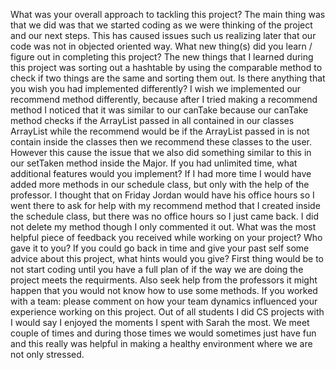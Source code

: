 What was your overall approach to tackling this project?
The main thing was that we did was that we started coding as we were thinking of the project and our next steps. This has caused issues such us realizing later that our code was not in objected oriented way.
What new thing(s) did you learn / figure out in completing this project?
The new things that I learned during this project was sorting out a hashtable by using the comparable method to check if two things are the same and sorting them out.
Is there anything that you wish you had implemented differently?
I wish we implemented our recommend method differently, because after I tried making a recommend method I noticed that it was similar to our canTake because our canTake method checks if the ArrayList passed in all contained in our classes ArrayList while the recommend would be if the ArrayList passed in is not contain inside the classes then we recommend these classes to the user. However this cause the issue that we also did something similar to this in our setTaken method inside the Major.
If you had unlimited time, what additional features would you implement?
If I had more time I would have added more methods in our schedule class, but only with the help of the professor. I thought that on Friday Jordan would have his office hours so I went there to ask for help with my recommend method that I created inside the schedule class, but there was no office hours so I just came back. I did not delete my method though I only commented it out.
What was the most helpful piece of feedback you received while working on your project? Who gave it to you?
If you could go back in time and give your past self some advice about this project, what hints would you give?
First thing would be to not start coding until you have a full plan of if the way we are doing the project meets the requirments. Also seek help from the professors it might happen that you would not know how to use some methods.
If you worked with a team: please comment on how your team dynamics influenced your experience working on this project.
Out of all students I did CS projects with I would say I enjoyed the moments I spent with Sarah the most. We meet couple of times and during those times we would sometimes just have fun and this really was helpful in making a healthy environment where we are not only stressed.


